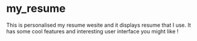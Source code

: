 # my_resume
This is personalised my resume wesite and it displays resume that I use. 
It has some cool features and interesting user interface you might like !

